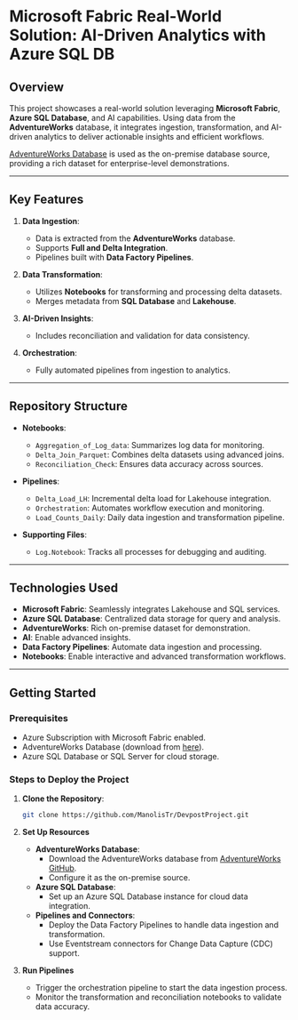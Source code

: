 # Microsoft Fabric Real-World Solution: AI-Driven Analytics with Azure SQL DB

## Overview

This project showcases a real-world solution leveraging **Microsoft Fabric**, **Azure SQL Database**, and AI capabilities. Using data from the **AdventureWorks** database, it integrates ingestion, transformation, and AI-driven analytics to deliver actionable insights and efficient workflows.

[AdventureWorks Database](https://github.com/Microsoft/sql-server-samples/tree/master/samples/databases/adventure-works) is used as the on-premise database source, providing a rich dataset for enterprise-level demonstrations.

---

## Key Features

1. **Data Ingestion**:
   - Data is extracted from the **AdventureWorks** database.
   - Supports **Full and Delta Integration**.
   - Pipelines built with  **Data Factory Pipelines**.

2. **Data Transformation**:
   - Utilizes **Notebooks** for transforming and processing delta datasets.
   - Merges metadata from **SQL Database** and **Lakehouse**.

3. **AI-Driven Insights**:
   - Includes reconciliation and validation for data consistency.

4. **Orchestration**:
   - Fully automated pipelines from ingestion to analytics.

---

## Repository Structure

- **Notebooks**:
  - `Aggregation_of_Log_data`: Summarizes log data for monitoring.
  - `Delta_Join_Parquet`: Combines delta datasets using advanced joins.
  - `Reconciliation_Check`: Ensures data accuracy across sources.

- **Pipelines**:
  - `Delta_Load_LH`: Incremental delta load for Lakehouse integration.
  - `Orchestration`: Automates workflow execution and monitoring.
  - `Load_Counts_Daily`: Daily data ingestion and transformation pipeline.

- **Supporting Files**:
  - `Log.Notebook`: Tracks all processes for debugging and auditing.

---

## Technologies Used

- **Microsoft Fabric**: Seamlessly integrates Lakehouse and SQL services.
- **Azure SQL Database**: Centralized data storage for query and analysis.
- **AdventureWorks**: Rich on-premise dataset for demonstration.
- **AI**: Enable advanced insights.
- **Data Factory Pipelines**: Automate data ingestion and processing.
- **Notebooks**: Enable interactive and advanced transformation workflows.

---

## Getting Started

### Prerequisites

- Azure Subscription with Microsoft Fabric enabled.
- AdventureWorks Database (download from [here](https://github.com/Microsoft/sql-server-samples/tree/master/samples/databases/adventure-works)).
- Azure SQL Database or SQL Server for cloud storage.

### Steps to Deploy the Project

1. **Clone the Repository**:
   ```bash
   git clone https://github.com/ManolisTr/DevpostProject.git
   ```

2. **Set Up Resources**
   - **AdventureWorks Database**:
     - Download the AdventureWorks database from [AdventureWorks GitHub](https://github.com/Microsoft/sql-server-samples/tree/master/samples/databases/adventure-works).
     - Configure it as the on-premise source.
   - **Azure SQL Database**:
     - Set up an Azure SQL Database instance for cloud data integration.
   - **Pipelines and Connectors**:
     - Deploy the Data Factory Pipelines to handle data ingestion and transformation.
     - Use Eventstream connectors for Change Data Capture (CDC) support.

3. **Run Pipelines**
   - Trigger the orchestration pipeline to start the data ingestion process.
   - Monitor the transformation and reconciliation notebooks to validate data accuracy.

   
